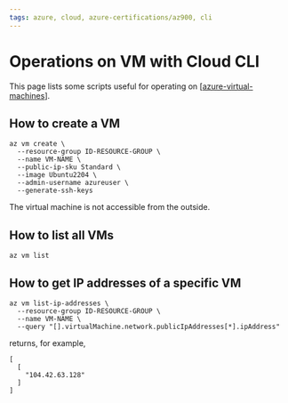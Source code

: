 ```yaml
---
tags: azure, cloud, azure-certifications/az900, cli
---
```


# Operations on VM with Cloud CLI

This page lists some scripts useful for operating on [[azure-virtual-machines]].

## How to create a VM

```cli
az vm create \
  --resource-group ID-RESOURCE-GROUP \
  --name VM-NAME \
  --public-ip-sku Standard \
  --image Ubuntu2204 \
  --admin-username azureuser \
  --generate-ssh-keys
```

The virtual machine is not accessible from the outside.

## How to list all VMs

```cli
az vm list
```

## How to get IP addresses of a specific VM

```cli
az vm list-ip-addresses \
  --resource-group ID-RESOURCE-GROUP \
  --name VM-NAME \
  --query "[].virtualMachine.network.publicIpAddresses[*].ipAddress"
```

returns, for example,

```cli
[
  [
    "104.42.63.128"
  ]
]

```

[//begin]: # "Autogenerated link references for markdown compatibility"
[azure-virtual-machines]: ../azure/azure-virtual-machines "Azure Virtual Machines"
[//end]: # "Autogenerated link references"
